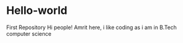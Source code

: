 # Hello-world
First Repository
Hi people!
Amrit here, i like coding as i am in B.Tech computer science
